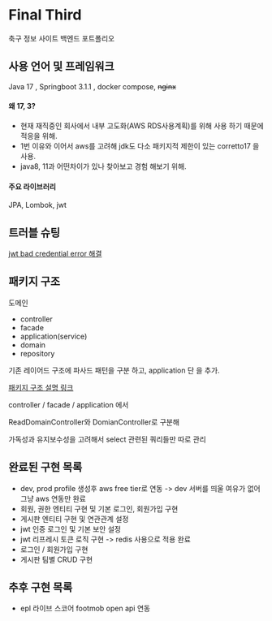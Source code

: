# Final Third

축구 정보 사이트 백엔드 포트폴리오


## 사용 언어 및 프레임워크

Java 17 , Springboot 3.1.1 , docker compose, ~~nginx~~

#### 왜 17, 3?

- 현재 재직중인 회사에서 내부 고도화(AWS RDS사용계획)를 위해 사용 하기 때문에 적응을 위해.<br/>
- 1번 이유와 이어서 aws를 고려해 jdk도 다소 패키지적 제한이 있는 corretto17 을 사용.<br/>
- java8, 11과 어떤차이가 있나 찾아보고 경험 해보기 위해.


#### 주요 라이브러리

JPA, Lombok, jwt


## 트러블 슈팅

[jwt bad credential error 해결](https://velog.io/@ksw_dev/%EC%98%A4%EB%A5%98%ED%95%B4%EA%B2%B0-BadCredentialsException-%EC%9E%90%EA%B2%A9-%EC%A6%9D%EB%AA%85%EC%97%90-%EC%8B%A4%ED%8C%A8%ED%95%98%EC%98%80%EC%8A%B5%EB%8B%88%EB%8B%A4)



## 패키지 구조

도메인 
 - controller
 - facade
 - application(service)
 - domain
 - repository

기존 레이어드 구조에 파사드 패턴을 구분 하고, application 단 을 추가.

[패키지 구조 설명 링크](https://velog.io/@ksw_dev/%ED%8F%AC%ED%8A%B8%ED%8F%B4%EB%A6%AC%EC%98%A4-%EB%A0%88%EC%9D%B4%EC%96%B4%EB%93%9C-%EC%95%84%ED%82%A4%ED%85%8D%EC%B3%90)


controller / facade / application 에서

ReadDomainController와 DomianController로 구분해

가독성과 유지보수성을 고려해서 select 관련된 쿼리들만 따로 관리

## 완료된 구현 목록
- dev, prod profile 생성후 aws free tier로 연동 -> dev 서버를 띄울 여유가 없어 그냥 aws 연동만 완료  
- 회원, 권한 엔티티 구현 및 기본 로그인, 회원가입 구현
- 게시판 엔티티 구현 및 연관관계 설정
- jwt 인증 로그인 및 기본 보안 설정
- jwt 리프레시 토큰 로직 구현 -> redis 사용으로 적용 완료
- 로그인 / 회원가입 구현
- 게시판 팀별 CRUD 구현

  
## 추후 구현 목록
- epl 라이브 스코어 footmob open api 연동
